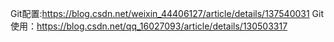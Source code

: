 Git配置:https://blog.csdn.net/weixin_44406127/article/details/137540031
Git使用：https://blog.csdn.net/qq_16027093/article/details/130503317
